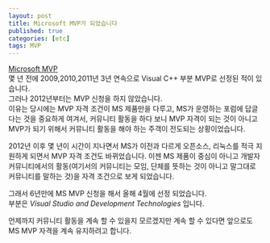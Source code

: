 ```yaml
---
layout: post
title: Microsoft MVP가 되었습니다
published: true
categories: [etc]
tags: MVP
---
```

[Microsoft MVP]( https://mvp.microsoft.com/ko-kr/)  
몇 년 전에 2009,2010,2011년 3년 연속으로 Visual C++ 부분 MVP로 선정된 적이 있습니다.   
그러나 2012년부터는 MVP 신청을 하지 않았습니다.   
이유는 당시에는 MVP 자격 조건이 MS 제품만을 다루고, MS가 운영하는 포럼에 답글 다는 것을 중요하게 여겨서, 커뮤니티 활동을 하다 보니 MVP 자격이 되는 것이 아니고 MVP가 되기 위해서 커뮤니티 활동을 해야 하는 주객이 전도되는 상황이었습니다.  
  
  
2012년 이후 몇 년이 시간이 지나면서 MS가 이전과 다르게 오픈소스, 리눅스를 적극 지원하게 되면서 MVP 자격 조건도 바뀌었습니다. 이젠 MS 제품이 중심이 아니고 개발자 커뮤니티에서의 활동(여기서의 커뮤니티는 모임, 단체를 뜻하는 것이 아니고 말그대로 커뮤니티를 말하는 것)을 자격 조건으로 보게 되었습니다.  
  
그래서 6년만에 MS MVP 신청을 해서 올해 4월에 선정 되었습니다.  
부분은 *Visual Studio and Development Technologies* 입니다.  
  
언제까지 커뮤니티 활동을 계속 할 수 있을지 모르겠지만 계속 할 수 있다면 앞으로도 MS MVP 자격을 계속 유지하려고 합니다.  
